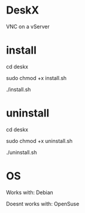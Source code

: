 # DeskX
VNC on a vServer
# install
cd deskx

sudo chmod +x install.sh 

./install.sh
# uninstall
cd deskx

sudo chmod +x uninstall.sh

./uninstall.sh

# OS
Works with:         Debian

Doesnt works with:  OpenSuse
